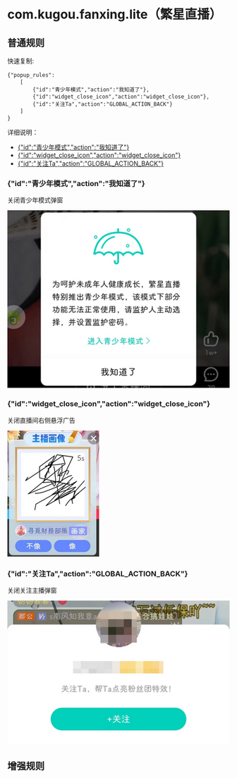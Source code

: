# com.kugou.fanxing.lite（繁星直播）

## 普通规则

快速复制:
```
{"popup_rules":
    [
        {"id":"青少年模式","action":"我知道了"},
        {"id":"widget_close_icon","action":"widget_close_icon"},
        {"id":"关注Ta","action":"GLOBAL_ACTION_BACK"}
    ]
}
```
详细说明：
- [{"id":"青少年模式","action":"我知道了"}](#id青少年模式action我知道了)
- [{"id":"widget_close_icon","action":"widget_close_icon"}](#idwidget_close_iconactionwidget_close_icon)
- [{"id":"关注Ta","action":"GLOBAL_ACTION_BACK"}](#id关注taactionglobal_action_back)

### {"id":"青少年模式","action":"我知道了"}
关闭青少年模式弹窗

![](./assets/青少年模式弹窗.jpg)

### {"id":"widget_close_icon","action":"widget_close_icon"}
关闭直播间右侧悬浮广告

![](./assets/直播间右侧悬浮广告.jpg)

### {"id":"关注Ta","action":"GLOBAL_ACTION_BACK"}
关闭关注主播弹窗

![](./assets/关注主播弹窗.jpg)

## 增强规则
